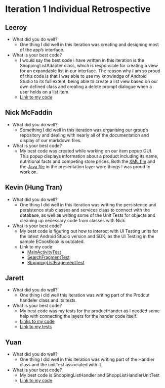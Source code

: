 # Iteration 1 Individual Retrospective

## Leeroy 
* What did you do well?
    * One thing I did well in this iteration was creating and designing most of the app’s interface.
* What is your best code?
    * I would say the best code I have written in this iteration is the ShoppingListAdapter class, which is responsible for creating a view for an expandable list in our interface. The reason why I am so proud of this code is that I was able to use my knowledge of Android Studio to its full extent, being able to create a list view based on our own defined class and creating a delete prompt dialogue when a user holds on a list item.
    * [Link to my code](https://code.cs.umanitoba.ca/comp3350-winter2024/lethalcompany-a01-13/-/blob/main/app/src/main/java/com/example/easyshopper/presentation/adapter/ShoppingListAdapter.java?ref_type=heads)

## Nick McFaddin
* What did you do well?
    * Something I did well in this iteration was organising our group’s repository and dealing with nearly all of the documentation and display of our markdown files.
* What is your best code? 
    * My best code was created while working on our item popup GUI. This popup displays information about a product including its name, nutritional facts and competing store prices. Both the [XML file](https://code.cs.umanitoba.ca/comp3350-winter2024/lethalcompany-a01-13/-/blob/main/app/src/main/res/layout/activity_product_view.xml?ref_type=heads) and the [Java file](https://code.cs.umanitoba.ca/comp3350-winter2024/lethalcompany-a01-13/-/blob/main/app/src/main/java/com/example/easyshopper/presentation/ProductViewActivity.java?ref_type=heads) in the presentation layer were things I was proud to work on. 

## Kevin (Hung Tran) 
* What did you do well? 
    * One thing I did well in this iteration was writing the persistence and persistence stub classes and services class to connect with the database, as well as writing some of the Unit Tests for objects and cleaning up necessary code from classes with Nick.
* What is your best code? 
    * My best code is figuring out how to interact with UI Testing units for the latest Android Studio version and SDK, as the UI Testing in the sample ECookBook is outdated.
    * Link to my code
        * [MainActivityTest](https://code.cs.umanitoba.ca/comp3350-winter2024/lethalcompany-a01-13/-/blob/main/app/src/androidTest/java/com/example/easyshopper/MainActivityTest.java?ref_type=heads)
        * [SearchFragmentTest](https://code.cs.umanitoba.ca/comp3350-winter2024/lethalcompany-a01-13/-/blob/main/app/src/androidTest/java/com/example/easyshopper/SearchFragmentTest.java?ref_type=heads)
        * [ShoppingListFragementTest](https://code.cs.umanitoba.ca/comp3350-winter2024/lethalcompany-a01-13/-/blob/main/app/src/androidTest/java/com/example/easyshopper/ShoppingListFragmentTest.java?ref_type=heads)

## Jarett 
* What did you do well? 
    * One thing i did well this iteration was writing part of the Prodcut handeler class and its tests.
* What is your best code? 
    * My best code was my tests for the productHander as I needed some help with connecting the layers for the hander code itself.
    * [Links to my code](https://code.cs.umanitoba.ca/comp3350-winter2024/lethalcompany-a01-13/-/blob/main/app/src/main/java/com/example/easyshopper/logic/ProductHandler.java)
    * [Link to my tests](https://code.cs.umanitoba.ca/comp3350-winter2024/lethalcompany-a01-13/-/blob/main/app/src/test/java/com/example/easyshopper/business/ProductHandlerTest.java)
## Yuan
* What did you do well? 
    * One thing I did well in this iteration was writing part of the Handler class and the unitTest associated with it
* What is your best code? 
    * My best code is ShoppingListHandler and ShoppListHandlerUnitTest
    * [Link to my code](https://code.cs.umanitoba.ca/comp3350-winter2024/lethalcompany-a01-13/-/blob/main/app/src/main/java/com/example/easyshopper/logic/ShoppingListHandler.java?ref_type=heads)
